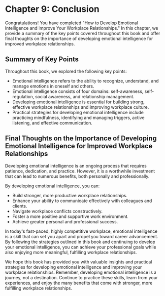 Chapter 9: Conclusion
=====================

Congratulations! You have completed "How to Develop Emotional Intelligence and Improve Your Workplace Relationships." In this chapter, we provide a summary of the key points covered throughout this book and offer final thoughts on the importance of developing emotional intelligence for improved workplace relationships.

Summary of Key Points
---------------------

Throughout this book, we explored the following key points:

* Emotional intelligence refers to the ability to recognize, understand, and manage emotions in oneself and others.
* Emotional intelligence consists of four domains: self-awareness, self-regulation, social awareness, and relationship management.
* Developing emotional intelligence is essential for building strong, effective workplace relationships and improving workplace culture.
* Practical strategies for developing emotional intelligence include practicing mindfulness, identifying and managing triggers, active listening, and effective communication.

Final Thoughts on the Importance of Developing Emotional Intelligence for Improved Workplace Relationships
----------------------------------------------------------------------------------------------------------

Developing emotional intelligence is an ongoing process that requires patience, dedication, and practice. However, it is a worthwhile investment that can lead to numerous benefits, both personally and professionally.

By developing emotional intelligence, you can:

* Build stronger, more productive workplace relationships.
* Enhance your ability to communicate effectively with colleagues and clients.
* Navigate workplace conflicts constructively.
* Foster a more positive and supportive work environment.
* Achieve greater personal and professional success.

In today's fast-paced, highly competitive workplace, emotional intelligence is a skill that can set you apart and propel you toward career advancement. By following the strategies outlined in this book and continuing to develop your emotional intelligence, you can achieve your professional goals while also enjoying more meaningful, fulfilling workplace relationships.

We hope this book has provided you with valuable insights and practical strategies for developing emotional intelligence and improving your workplace relationships. Remember, developing emotional intelligence is a journey, not a destination. Continue to practice these skills, learn from your experiences, and enjoy the many benefits that come with stronger, more fulfilling workplace relationships.
